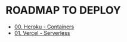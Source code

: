 # ROADMAP TO DEPLOY

- [00. Heroku - Containers](path/01-heroku/README.md)
- [01. Vercel - Serverless](path/02-vercel/README.md)